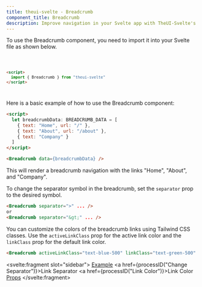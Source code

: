 ```yaml
---
title: theui-svelte - Breadcrumb
component_title: Breadcrumb
description: Improve navigation in your Svelte app with TheUI-Svelte's Breadcrumb component. Guide users effortlessly through your content hierarchy.
---
```


<script lang="ts">
  import type { PageData } from "./$types";
  import DocContainer from "$lib/ui/doc/Container.svelte";
  import Head from "$lib/ui/doc/Head.svelte";
  import Block from "$lib/ui/doc/Block.svelte";
  import Code from "$lib/ui/doc/Code.svelte";
  import DataTable from "$lib/ui/doc/DataTable.svelte";
  import Example from "$lib/ui/doc/Example.svelte";
  import { Breadcrumb } from "theui-svelte";
  import { processID } from "$lib";

  export let data: PageData;

  let example_bc = [
    {
      text: "Home",
      url: "/",
    },
    {
      text: "About",
      url: "/about",
    },
    {
      text: "Company"
    },
  ];
</script>

<DocContainer>
  <Head title="Breadcrumb" text="The Breadcrumb component displays the location of the current page within a navigational hierarchy. It helps users understand the structure of your site and navigate back to previous pages easily." />
  <Block title="Setup">
  <p class="not-props">To use the Breadcrumb component, you need to import it into your Svelte file as shown below.</p>
<Code title="Import">

```html
<script>
  import { Breadcrumb } from "theui-svelte"
</script>
```
</Code>
  </Block>


  <Block title="Example">
  <p class="not-props mb-4">Here is a basic example of how to use the Breadcrumb component:</p>
    <Example>
      <svelte:fragment slot="example">
        <Breadcrumb data={example_bc} class="bg-primary" />
      </svelte:fragment>
<div slot="code">

```html
<script>
  let breadcrumbData: BREADCRUMB_DATA = [
    { text: "Home", url: "/" },
    { text: "About", url: "/about" },
    { text: "Company" }
  ]
</script>

<Breadcrumb data={breadcrumbData} />
```
</div>
    </Example>
    <p class="not-props mb-4">This will render a breadcrumb navigation with the links "Home", "About", and "Company".</p>
  </Block>


  <Block title="Change Separator">
    <p class="not-prose mb-4">To change the separator symbol in the breadcrumb, set the <code>separator</code> prop to the desired symbol.</p>
    <Example>
      <svelte:fragment slot="example">
        <Breadcrumb data={example_bc} separator="&gt;" />
      </svelte:fragment>
<div slot="code">

```html
<Breadcrumb separator=">" ... />
or
<Breadcrumb separator="&gt;" ... />
```
</div>
    </Example>
  </Block>

  <Block title="Link Color">
    <p class="not-prose mb-4">You can customize the colors of the breadcrumb links using Tailwind CSS classes. Use the <code>activeLinkClass</code> prop for the active link color and the <code>linkClass</code> prop for the default link color.</p>
    <Example>
      <svelte:fragment slot="example">
        <Breadcrumb data={example_bc} activeLinkClass="!text-green-500" linkClass="!text-green-500" />
      </svelte:fragment>
<div slot="code">

```html
<Breadcrumb activeLinkClass="text-blue-500" linkClass="text-green-500" ... />
```
</div>
    </Example>
  </Block>

  <Block title="Props">
    <DataTable data={data.component.props} hideText={true} />
  </Block>

  <svelte:fragment slot="sidebar">
    <a href="#example">Example</a>
    <a href={processID("Change Separator")}>Link Separator</a>
    <a href={processID("Link Color")}>Link Color</a>
    <a href="#props">Props</a>
  </svelte:fragment>

</DocContainer>